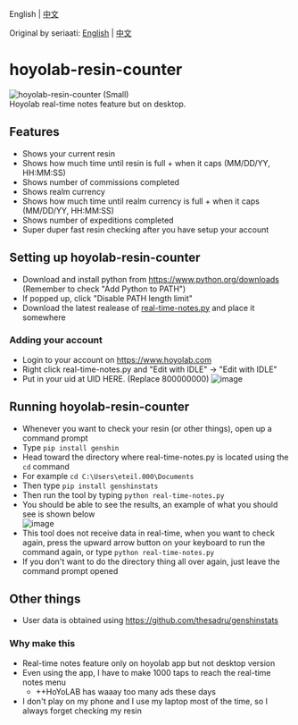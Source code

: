 English | [中文](https://github.com/eileenthg/hoyolab-resin-counter-3.0/blob/main/README.zh-tw.md)

Original by seriaati: [English](https://github.com/seriaati/hoyolab-resin-counter) | [中文](https://github.com/seriaati/hoyolab-resin-counter/blob/main/README.zh-tw.md)

# hoyolab-resin-counter
![hoyolab-resin-counter (Small)](https://user-images.githubusercontent.com/61446626/159615993-8801f175-84b7-4361-bf65-7fb70708341a.png)  
Hoyolab real-time notes feature but on desktop.

## Features
- Shows your current resin
- Shows how much time until resin is full + when it caps (MM/DD/YY, HH:MM:SS)
- Shows number of commissions completed
- Shows realm currency
- Shows how much time until realm currency is full + when it caps (MM/DD/YY, HH:MM:SS)
- Shows number of expeditions completed
- Super duper fast resin checking after you have setup your account

## Setting up hoyolab-resin-counter
- Download and install python from https://www.python.org/downloads (Remember to check "Add Python to PATH")
- If popped up, click "Disable PATH length limit"
- Download the latest realease of [real-time-notes.py](https://github.com/eileenthg/hoyolab-resin-counter-3.0/blob/main/real-time-notes.py) and place it somewhere

### Adding your account
- Login to your account on https://www.hoyolab.com
- Right click real-time-notes.py and "Edit with IDLE" -> "Edit with IDLE"
- Put in your uid at UID HERE. (Replace 800000000)
![image](https://user-images.githubusercontent.com/40307498/190306694-6928ced4-d644-4ad9-9ade-dc7fd1c955e7.png)

## Running hoyolab-resin-counter
- Whenever you want to check your resin (or other things), open up a command prompt
- Type ```pip install genshin```
- Head toward the directory where real-time-notes.py is located using the ```cd``` command
- For example
```cd C:\Users\eteil.000\Documents```
- Then type ```pip install genshinstats```
- Then run the tool by typing ```python real-time-notes.py```
- You should be able to see the results, an example of what you should see is shown below  
![image](https://user-images.githubusercontent.com/40307498/190310649-282b47b6-6516-4993-8387-eda21f00e3f1.png)
- This tool does not receive data in real-time, when you want to check again, press the upward arrow button on your keyboard to run the command again, or type ```python real-time-notes.py```
- If you don't want to do the directory thing all over again, just leave the command prompt opened

## Other things
- User data is obtained using https://github.com/thesadru/genshinstats
### Why make this
- Real-time notes feature only on hoyolab app but not desktop version
- Even using the app, I have to make 1000 taps to reach the real-time notes menu
  - ++HoYoLAB has waaay too many ads these days
- I don't play on my phone and I use my laptop most of the time, so I always forget checking my resin
